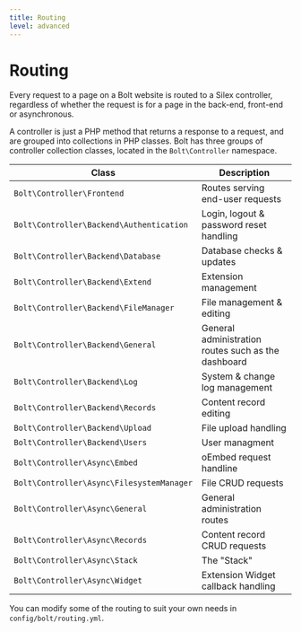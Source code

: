 ```yaml
---
title: Routing
level: advanced
---
```

Routing
=======

Every request to a page on a Bolt website is routed to a Silex controller,
regardless of whether the request is for a page in the back-end, front-end or
asynchronous.

A controller is just a PHP method that returns a response to a request, and are
grouped into collections in PHP classes. Bolt has three groups of controller
collection classes, located in the `Bolt\Controller` namespace.

| Class | Description |
| ----- | ----------- |
| `Bolt\Controller\Frontend`                | Routes serving end-user requests
| `Bolt\Controller\Backend\Authentication`  | Login, logout & password reset handling
| `Bolt\Controller\Backend\Database`        | Database checks & updates
| `Bolt\Controller\Backend\Extend`          | Extension management
| `Bolt\Controller\Backend\FileManager`     | File management & editing
| `Bolt\Controller\Backend\General`         | General administration routes such as the dashboard
| `Bolt\Controller\Backend\Log`             | System & change log management
| `Bolt\Controller\Backend\Records`         | Content record editing
| `Bolt\Controller\Backend\Upload`          | File upload handling
| `Bolt\Controller\Backend\Users`           | User managment
| `Bolt\Controller\Async\Embed`             | oEmbed request handline
| `Bolt\Controller\Async\FilesystemManager` | File CRUD requests
| `Bolt\Controller\Async\General`           | General administration routes
| `Bolt\Controller\Async\Records`           | Content record CRUD requests
| `Bolt\Controller\Async\Stack`             | The "Stack"
| `Bolt\Controller\Async\Widget`            | Extension Widget callback handling

You can modify some of the routing to suit your own needs in
`config/bolt/routing.yml`.
